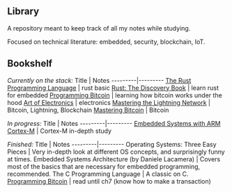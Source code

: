 ## Library

A repository meant to keep track of all my notes while studying. 

Focused on technical literature: embedded, security, blockchain, IoT.

## Bookshelf

_Currently on the stack:_
Title |  Notes
---------|---------
[The Rust Programming Language](https://doc.rust-lang.org/book/title-page.html) | rust basic
[Rust: The Discovery Book](https://docs.rust-embedded.org/discovery/index.html) | learn rust for embedded
[Programming Bitcoin](https://www.amazon.com/Programming-Bitcoin-Learn-Program-Scratch/dp/1492031496) | learning how bitcoin works under the hood
[Art of Electronics](https://artofelectronics.net/) | electronics
[Mastering the Lightning Network](https://github.com/lnbook/lnbook) | Bitcoin, Lightning, Blockchain
[Mastering Bitcoin](https://github.com/bitcoinbook/bitcoinbook) | Bitcoin


_In progress:_
Title |  Notes
---------|---------
[Embedded Systems with ARM Cortex-M](https://www.amazon.nl/EMBEDDED-SYSTEMS-ARM-CORTEX-Third/dp/0982692668/ref=asc_df_0982692668/?tag=nlshogostdde-21&linkCode=df0&hvadid=454803874950&hvpos=&hvnetw=g&hvrand=17584807861468328226&hvpone=&hvptwo=&hvqmt=&hvdev=c&hvdvcmdl=&hvlocint=&hvlocphy=1001004&hvtargid=pla-431508062154&psc=1) | Cortex-M in-depth study 


_Finished:_
Title |  Notes
---------|---------
 Operating Systems: Three Easy Pieces | Very in-depth look at different OS concepts, and surprisingly funny at times.
 Embedded Systems Architecture (by Daniele Lacamera) | Covers most of the basics that are necessary for embedded programming, recommended. 
 The C Programming Language | A classic on C. 
 [Programming Bitcoin](https://www.amazon.com/Programming-Bitcoin-Learn-Program-Scratch/dp/1492031496) | read until ch7 (know how to make a transaction)
 